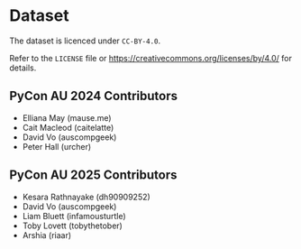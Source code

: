 # Dataset

The dataset is licenced under `CC-BY-4.0`. 

Refer to the `LICENSE` file or https://creativecommons.org/licenses/by/4.0/ for details.

## PyCon AU 2024 Contributors

- Elliana May (mause.me)
- Cait Macleod (caitelatte)
- David Vo (auscompgeek)
- Peter Hall (urcher)

## PyCon AU 2025 Contributors

- Kesara Rathnayake (dh90909252)
- David Vo (auscompgeek)
- Liam Bluett (infamousturtle)
- Toby Lovett (tobythetober)
- Arshia (riaar)